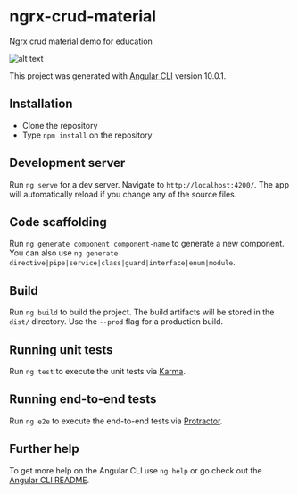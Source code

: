 # ngrx-crud-material
Ngrx crud material demo for education

![alt text](https://user-images.githubusercontent.com/13585062/91194601-f8e51380-e700-11ea-8e0e-ef878d7b7bcc.png)

This project was generated with [Angular CLI](https://github.com/angular/angular-cli) version 10.0.1.

## Installation

- Clone the repository
- Type `npm install` on the repository

## Development server

Run `ng serve` for a dev server. Navigate to `http://localhost:4200/`. The app will automatically reload if you change any of the source files.

## Code scaffolding

Run `ng generate component component-name` to generate a new component. You can also use `ng generate directive|pipe|service|class|guard|interface|enum|module`.

## Build

Run `ng build` to build the project. The build artifacts will be stored in the `dist/` directory. Use the `--prod` flag for a production build.

## Running unit tests

Run `ng test` to execute the unit tests via [Karma](https://karma-runner.github.io).

## Running end-to-end tests

Run `ng e2e` to execute the end-to-end tests via [Protractor](http://www.protractortest.org/).

## Further help

To get more help on the Angular CLI use `ng help` or go check out the [Angular CLI README](https://github.com/angular/angular-cli/blob/master/README.md).
